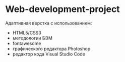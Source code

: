 # Web-development-project
Адаптивная верстка с использованием:
- HTML5/CSS3
- методологии БЭМ
- fontawesome
- графического редактора Photoshop
- редактор кода Visual Studio Code
